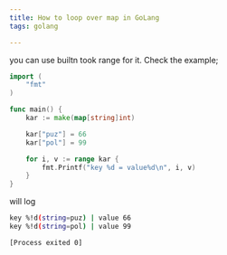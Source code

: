 ```yaml
---
title: How to loop over map in GoLang
tags: golang

---
```



you can use builtn took range for it. Check the example;

```go
import (
	"fmt"
)

func main() {
	kar := make(map[string]int)

	kar["puz"] = 66
	kar["pol"] = 99

	for i, v := range kar {
		fmt.Printf("key %d = value%d\n", i, v)
	}
}
```
will log

```bash
key %!d(string=puz) | value 66
key %!d(string=pol) | value 99

[Process exited 0]

```
